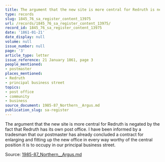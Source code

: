 ```yaml
---
title: The argument that the new site is more central for Redruth is negated
type: records
slug: 1845_76_sa_register_content_13975
url: /records/1845_76_sa_register_content_13975/
record_id: 1845_76_sa_register_content_13975
date: '1861-01-21'
date_display: null
volume: null
issue_number: null
page: '3'
article_type: letter
issue_reference: 21 January 1861, page 3
people_mentioned:
- postmaster
places_mentioned:
- Redruth
- principal business street
topics:
- post office
- community
- business
source_document: 1985-87_Northern__Argus.md
publication_slug: sa-register
---
```


The argument that the new site is more central for Redruth is negated by the fact that Redruth has its own post office.  I have been informed by a tradesman that our postmaster has already concluded a contract for enlarging and fitting up the new office in every way worthy of the central position it is to occupy in our principal business street.

Source: [1985-87_Northern__Argus.md](/downloads/markdown/1985-87_Northern__Argus.md)
